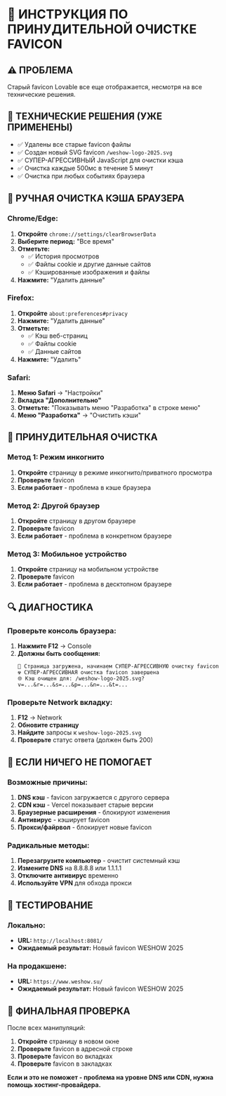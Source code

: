 # 🚨 ИНСТРУКЦИЯ ПО ПРИНУДИТЕЛЬНОЙ ОЧИСТКЕ FAVICON

## ⚠️ ПРОБЛЕМА
Старый favicon Lovable все еще отображается, несмотря на все технические решения.

## 🔧 ТЕХНИЧЕСКИЕ РЕШЕНИЯ (УЖЕ ПРИМЕНЕНЫ)
- ✅ Удалены все старые favicon файлы
- ✅ Создан новый SVG favicon `/weshow-logo-2025.svg`
- ✅ СУПЕР-АГРЕССИВНЫЙ JavaScript для очистки кэша
- ✅ Очистка каждые 500мс в течение 5 минут
- ✅ Очистка при любых событиях браузера

## 🧹 РУЧНАЯ ОЧИСТКА КЭША БРАУЗЕРА

### **Chrome/Edge:**
1. **Откройте** `chrome://settings/clearBrowserData`
2. **Выберите период:** "Все время"
3. **Отметьте:**
   - ✅ История просмотров
   - ✅ Файлы cookie и другие данные сайтов
   - ✅ Кэшированные изображения и файлы
4. **Нажмите:** "Удалить данные"

### **Firefox:**
1. **Откройте** `about:preferences#privacy`
2. **Нажмите:** "Удалить данные"
3. **Отметьте:**
   - ✅ Кэш веб-страниц
   - ✅ Файлы cookie
   - ✅ Данные сайтов
4. **Нажмите:** "Удалить"

### **Safari:**
1. **Меню Safari** → "Настройки"
2. **Вкладка "Дополнительно"**
3. **Отметьте:** "Показывать меню "Разработка" в строке меню"
4. **Меню "Разработка"** → "Очистить кэши"

## 🎯 ПРИНУДИТЕЛЬНАЯ ОЧИСТКА

### **Метод 1: Режим инкогнито**
1. **Откройте** страницу в режиме инкогнито/приватного просмотра
2. **Проверьте** favicon
3. **Если работает** - проблема в кэше браузера

### **Метод 2: Другой браузер**
1. **Откройте** страницу в другом браузере
2. **Проверьте** favicon
3. **Если работает** - проблема в конкретном браузере

### **Метод 3: Мобильное устройство**
1. **Откройте** страницу на мобильном устройстве
2. **Проверьте** favicon
3. **Если работает** - проблема в десктопном браузере

## 🔍 ДИАГНОСТИКА

### **Проверьте консоль браузера:**
1. **Нажмите F12** → Console
2. **Должны быть сообщения:**
   ```
   🚀 Страница загружена, начинаем СУПЕР-АГРЕССИВНУЮ очистку favicon
   ☢️ СУПЕР-АГРЕССИВНАЯ очистка favicon завершена
   🌐 Кэш очищен для: /weshow-logo-2025.svg?v=...&r=...&s=...&p=...&n=...&t=...
   ```

### **Проверьте Network вкладку:**
1. **F12** → Network
2. **Обновите страницу**
3. **Найдите** запросы к `weshow-logo-2025.svg`
4. **Проверьте** статус ответа (должен быть 200)

## 🚨 ЕСЛИ НИЧЕГО НЕ ПОМОГАЕТ

### **Возможные причины:**
1. **DNS кэш** - favicon загружается с другого сервера
2. **CDN кэш** - Vercel показывает старые версии
3. **Браузерные расширения** - блокируют изменения
4. **Антивирус** - кэширует favicon
5. **Прокси/файрвол** - блокирует новые favicon

### **Радикальные методы:**
1. **Перезагрузите компьютер** - очистит системный кэш
2. **Измените DNS** на 8.8.8.8 или 1.1.1.1
3. **Отключите антивирус** временно
4. **Используйте VPN** для обхода прокси

## 📱 ТЕСТИРОВАНИЕ

### **Локально:**
- **URL:** `http://localhost:8081/`
- **Ожидаемый результат:** Новый favicon WESHOW 2025

### **На продакшене:**
- **URL:** `https://www.weshow.su/`
- **Ожидаемый результат:** Новый favicon WESHOW 2025

## 🎯 ФИНАЛЬНАЯ ПРОВЕРКА

После всех манипуляций:
1. **Откройте** страницу в новом окне
2. **Проверьте** favicon в адресной строке
3. **Проверьте** favicon во вкладках
4. **Проверьте** favicon в закладках

**Если и это не поможет - проблема на уровне DNS или CDN, нужна помощь хостинг-провайдера.**

